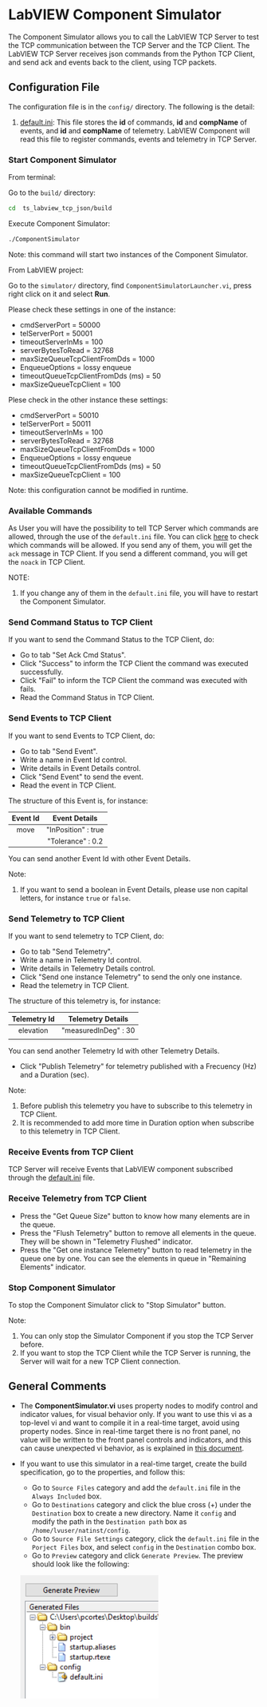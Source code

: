 # LabVIEW Component Simulator

The Component Simulator allows you to call the LabVIEW TCP Server to test the TCP communication between the TCP Server and the TCP Client.
The LabVIEW TCP Server receives json commands from the Python TCP Client, and send ack and events back to the client, using TCP packets.

## Configuration File

The configuration file is in the `config/` directory.
The following is the detail:

1. [default.ini](../doc/detailsDefault.md): This file stores the **id** of commands, **id** and **compName** of events, and **id** and **compName** of telemetry.
LabVIEW Component will read this file to register commands, events and telemetry in TCP Server.

### Start Component Simulator

From terminal:

Go to the `build/` directory:

```sh
cd  ts_labview_tcp_json/build
```

Execute Component Simulator:

```sh
./ComponentSimulator
```

Note: this command will start two instances of the Component Simulator.

From LabVIEW project:

Go to the `simulator/` directory, find `ComponentSimulatorLauncher.vi`, press right click on it and select **Run**.

Please check these settings in one of the instance:

- cmdServerPort = 50000
- telServerPort = 50001
- timeoutServerInMs = 100
- serverBytesToRead = 32768
- maxSizeQueueTcpClientFromDds = 1000
- EnqueueOptions = lossy enqueue
- timeoutQueueTcpClientFromDds (ms) = 50
- maxSizeQueueTcpClient = 100

Plese check in the other instance these settings:

- cmdServerPort = 50010
- telServerPort = 50011
- timeoutServerInMs = 100
- serverBytesToRead = 32768
- maxSizeQueueTcpClientFromDds = 1000
- EnqueueOptions = lossy enqueue
- timeoutQueueTcpClientFromDds (ms) = 50
- maxSizeQueueTcpClient = 100

Note: this configuration cannot be modified in runtime.

### Available Commands

As User you will have the possibility to tell TCP Server which commands are allowed, through the use of the `default.ini` file.
You can click [here](../config/default.ini) to check which commands will be allowed.
If you send any of them, you will get the `ack` message in TCP Client.
If you send a different command, you will get the `noack` in TCP Client.

NOTE:

1. If you change any of them in the `default.ini` file, you will have to restart the Component Simulator.

### Send Command Status to TCP Client

If you want to send the Command Status to the TCP Client, do:

- Go to tab "Set Ack Cmd Status".
- Click "Success" to inform the TCP Client the command was executed successfully.
- Click "Fail" to inform the TCP Client the command was executed with fails.
- Read the Command Status in TCP Client.

### Send Events to TCP Client

If you want to send Events to TCP Client, do:

- Go to tab "Send Event".
- Write a name in Event Id control.
- Write details in Event Details control.
- Click "Send Event" to send the event.
- Read the event in TCP Client.

The structure of this Event is, for instance:

| Event Id |    Event Details    |
|:--------:|:-------------------:|
|   move   | "InPosition" : true |
|          | "Tolerance" : 0.2   |

You can send another Event Id with other Event Details.

Note:

1. If you want to send a boolean in Event Details, please use non capital letters, for instance `true` or `false`.

### Send Telemetry to TCP Client

If you want to send telemetry to TCP Client, do:

- Go to tab "Send Telemetry".
- Write a name in Telemetry Id control.
- Write details in Telemetry Details control.
- Click "Send one instance Telemetry" to send the only one instance.
- Read the telemetry in TCP Client.

The structure of this telemetry is, for instance:

| Telemetry Id |   Telemetry Details    |
|:------------:|:----------------------:|
|   elevation  |  "measuredInDeg" : 30  |
|              |                        |

You can send another Telemetry Id with other Telemetry Details.

- Click "Publish Telemetry" for telemetry published with a Frecuency (Hz) and a Duration (sec).

Note:

1. Before publish this telemetry you have to subscribe to this telemetry in TCP Client.
2. It is recommended to add more time in Duration option when subscribe to this telemetry in TCP Client.

### Receive Events from TCP Client

TCP Server will receive Events that LabVIEW component subscribed through the [default.ini](../config/default.ini) file.

### Receive Telemetry from TCP Client

- Press the "Get Queue Size" button to know how many elements are in the queue.
- Press the "Flush Telemetry" button to remove all elements in the queue.
They will be shown in "Telemetry Flushed" indicator.
- Press the "Get one instance Telemetry" button to read telemetry in the queue one by one.
You can see the elements in queue in "Remaining Elements" indicator.

### Stop Component Simulator

To stop the Component Simulator click to "Stop Simulator" button.

Note:

1. You can only stop the Simulator Component if you stop the TCP Server before.
2. If you want to stop the TCP Client while the TCP Server is running, the Server will wait for a new TCP Client connection.

## General Comments

- The **ComponentSimulator.vi** uses property nodes to modify control and indicator values, for visual behavior only.
If you want to use this vi as a top-level vi and want to compile it in a real-time target, avoid using property nodes.
Since in real-time target there is no front panel, no value will be written to the front panel controls and indicators, and this can cause unexpected vi behavior, as is explained in [this document](https://knowledge.ni.com/KnowledgeArticleDetails?id=kA00Z000000kGsVSAU&l=en-US).
- If you want to use this simulator in a real-time target, create the build specification, go to the properties, and follow this:
    - Go to `Source Files` category and add the `default.ini` file in the `Always Included` box.
    - Go to `Destinations` category and click the blue cross (+) under the `Destination` box to create a new directory.
    Name it `config` and modify the path in the `Destination path` box as `/home/lvuser/natinst/config`.
    - Go to `Source File Settings` category, click the `default.ini` file in the `Porject Files` box, and select `config` in the `Destination` combo box.
    - Go to `Preview` category and click `Generate Preview`.
   The preview should look like the following:
    
    ![preview](../doc/images/preview.png)
